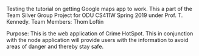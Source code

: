 Testing the tutorial on getting Google maps app to work.
This a part of the Team Silver Group Project for ODU CS411W Spring 2019 under Prof. T. Kennedy.
Team Members:
	Thom Loftin



Purpose:
	This is the web application of Crime HotSpot. This in conjunction with the node application
	will provide users with the information to avoid areas of danger and thereby stay safe.
